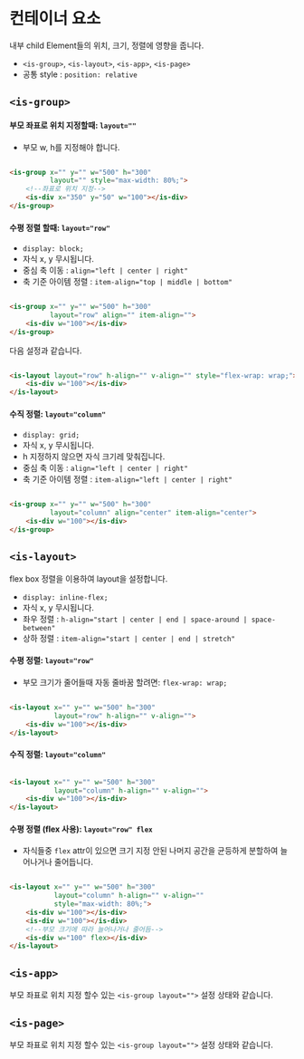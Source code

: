 # 컨테이너 요소

내부 child Element들의 위치, 크기, 정렬에 영향을 줍니다.

* `<is-group>`, `<is-layout>`, `<is-app>`, `<is-page>`
* 공통 style : `position: relative`

## `<is-group>`

#### 부모 좌표로 위치 지정할때: `layout=""`

* 부모 w, h를 지정해야 합니다.

```html

<is-group x="" y="" w="500" h="300"
          layout="" style="max-width: 80%;">
    <!--좌표로 위치 지정-->
    <is-div x="350" y="50" w="100"></is-div>
</is-group>
```

#### 수평 정렬 할때: `layout="row"`

* `display: block;`
* 자식 x, y 무시됩니다.
* 중심 축 이동 : `align="left | center | right"`
* 축 기준 아이템 정렬 : `item-align="top | middle | bottom"`

```html

<is-group x="" y="" w="500" h="300"
          layout="row" align="" item-align="">
    <is-div w="100"></is-div>
</is-group>
```

다음 설정과 같습니다.

```html

<is-layout layout="row" h-align="" v-align="" style="flex-wrap: wrap;">
    <is-div w="100"></is-div>
</is-layout>
```

#### 수직 정렬: `layout="column"`

* `display: grid;`
* 자식 x, y 무시됩니다.
* h 지정하지 않으면 자식 크기레 맞춰집니다.
* 중심 축 이동 : `align="left | center | right"`
* 축 기준 아이템 정렬 : `item-align="left | center | right"`

```html

<is-group x="" y="" w="500" h="300"
          layout="column" align="center" item-align="center">
    <is-div w="100"></is-div>
</is-group>
```

## `<is-layout>`

flex box 정렬을 이용하여 layout을 설정합니다.

* `display: inline-flex;`
* 자식 x, y 무시됩니다.
* 좌우 정렬 : `h-align="start | center | end | space-around | space-between"`
* 상하 정렬 : `item-align="start | center | end | stretch"`

#### 수평 정렬: `layout="row"`

* 부모 크기가 줄어들때 자동 줄바꿈 할려면: `flex-wrap: wrap;`

```html

<is-layout x="" y="" w="500" h="300"
           layout="row" h-align="" v-align="">
    <is-div w="100"></is-div>
</is-layout>
```

#### 수직 정렬: `layout="column"`

```html

<is-layout x="" y="" w="500" h="300"
           layout="column" h-align="" v-align="">
    <is-div w="100"></is-div>
</is-layout>
```

#### 수평 정렬 (flex 사용): `layout="row" flex`

* 자식들중 `flex` attr이 있으면 크기 지정 안된 나머지 공간을 균등하게 분할하여 늘어나거나 줄어듭니다.

```html

<is-layout x="" y="" w="500" h="300"
           layout="column" h-align="" v-align=""
           style="max-width: 80%;">
    <is-div w="100"></is-div>
    <is-div w="100"></is-div>
    <!--부모 크기에 따라 늘어나거나 줄어듬-->
    <is-div w="100" flex></is-div>
</is-layout>
```

## `<is-app>`

부모 좌표로 위치 지정 할수 있는 `<is-group layout="">` 설정 상태와 같습니다.

## `<is-page>`

부모 좌표로 위치 지정 할수 있는 `<is-group layout="">` 설정 상태와 같습니다.












